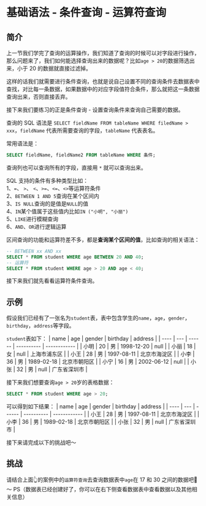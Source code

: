 # 基础语法 - 条件查询 - 运算符查询

## 简介

上一节我们学完了查询的运算操作，我们知道了查询的时候可以对字段进行操作，那么问题来了，我们如何能选择查询出来的数据呢？比如`age > 20`的数据筛选出来，小于 20 的数据就直接过滤掉。

这样的话我们就需要进行条件查询，也就是说自己设置不同的查询条件去数据表中查找，对比每一条数据，如果数据中的对应字段值符合条件，那么就把这一条数据查询出来，否则直接丢弃。

接下来我们要练习的正是条件查询 - 设置查询条件来查询自己需要的数据。

查询的 SQL 语法是 `SELECT fieldName FROM tableName WHERE filedName > xxx`，`fieldName` 代表所需要查询的字段，`tableName` 代表表名。

常用语法是：
```sql
SELECT fieldName, fieldName2 FROM tableName WHERE 条件;
```
查询列也可以查询所有的字段，直接用 `*` 就可以查询出来。

SQL 支持的条件有多种类型比如：  
1、`=`、 `>`、 `<`、`>=`、`<=`、`<>`等运算符条件  
2、`BETWEEN 1 AND 5`查询在某个区间内  
3、`IS NULL`查询的是值是`NULL`的值  
4、`IN`某个值属于这些值内比如`IN ("小明", "小丽")`  
5、`LIKE`进行模糊查询  
6、`AND`、`OR`进行逻辑运算

区间查询的功能和运算符差不多，都是**查询某个区间的值**，比如查询的相关语法：

```sql
-- BETWEEN xx AND xx
SELECT * FROM student WHERE age BETWEEN 20 AND 40;
-- 运算符
SELECT * FROM student WHERE age > 20 AND age < 40;
```


接下来我们就先看看运算符条件查询。


## 示例

假设我们已经有了一张名为`student`表，表中包含学生的`name`，`age`，`gender`，`birthday`，`address`等字段。

`student`表如下：
| name | age | gender | birthday   | address      |
| ---- | --- | ------ | ---------- | ------------ |
| 小明 | 20  | 男     | 1998-12-20 | null         |
| 小丽 | 18  | 女     | null       | 上海市浦东区 |
| 小王 | 28  | 男     | 1997-08-11 | 北京市海淀区 |
| 小李 | 36  | 男     | 1989-02-18 | 北京市朝阳区 |
| 小宁 | 16  | 男     | 2002-06-12 | null         |
| 小张 | 32  | 男     | null       | 广东省深圳市 |

接下来我们想要查询`age > 20`岁的表格数据：
```sql
SELECT * FROM student WHERE age > 20;
```
可以得到如下结果：
| name | age | gender | birthday   | address      |
| ---- | --- | ------ | ---------- | ------------ |
| 小王 | 28  | 男     | 1997-08-11 | 北京市海淀区 |
| 小李 | 36  | 男     | 1989-02-18 | 北京市朝阳区 |
| 小张 | 32  | 男     | null       | 广东省深圳市 |

接下来请完成以下的挑战吧～

## 挑战
请结合上面👆的案例中的`运算符查询`去查询数据表中`age`在 17 和 30 之间的数据吧🌈～
PS（数据表已经创建好了，你可以在右下侧查看数据表中查看数据以及其他相关信息）